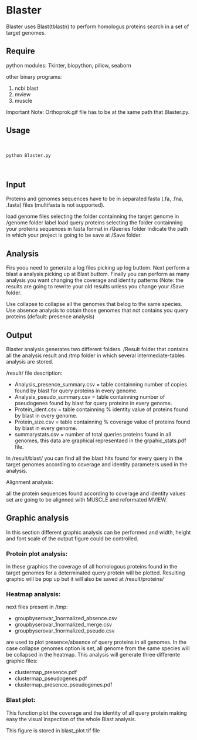 # Blaster

Blaster uses Blast(tblastn) to perform homologus proteins search in a set of target genomes. 

## Require

python modules:
Tkinter, biopython, pillow, seaborn 

other binary programs:
1. ncbi blast
2. mview
3. muscle

Important Note: Orthoprok.gif file has to be at the same path that Blaster.py.

## Usage

<br />

`python Blaster.py`

<br />

## Input

Proteins and genomes sequences have to be in separated fasta (.fa, .fna, .fasta) files (multifasta is not supported).

load genome files selecting the folder containning the target genome in /genome folder label
load query proteins selecting the folder containning your proteins sequences in fasta format in /Queries folder
Indicate the path in which your project is going to be save at /Save folder.

## Analysis

Firs yoou need to generate a log files picking up log buttom. Next perform a blast a analysis picking up at Blast buttom. Finally you can perform as many analysis you want changing the coverage and identity patterns (Note: the results are going to rewrite your old results unless you change your /Save folder.

Use collapse to collapse all the genomes that belog to the same species.
Use absence analysis to obtain those genomes that not contains you query proteins (default: presence analysis)


## Output

Blaster analysis generates two different folders. /Result folder that contains all the analysis result and /tmp folder in which several intermediate-tables analysis are stored.

/result/ file description:

- Analysis_presence_summary.csv = table containning number of copies found by blast for query proteins in every genome.
- Analysis_pseudo_summary.csv = table containning number of pseudogenes found by blast for query proteins in every genome.
- Protein_ident.csv = table containning % identity value of proteins found by blast in every genome.
- Protein_size.csv = table containning % coverage value of proteins found by blast in every genome.
- summarystats.csv = number of total queries proteins found in all genomes, this data are graphical representaed in the grpahic_stats.pdf file.

In /result/blast/ you can find all the blast hits found for every query in the target genomes according to coverage and identity parameters used in the analysis.


Alignment analysis:

all the protein sequences found according to coverage and identity values set are going to be alignned with MUSCLE and reformated MVIEW.


## Graphic analysis


In this section different graphic analysis can be performed and width, height and font scale of the output  figure could be controlled.

### Protein plot analysis:
In these graphics the coverage of all homologous proteins found in the target genomes for a determinated query protein will be plotted. Resulting graphic will be pop up but it will also be saved at /result/proteins/


### Heatmap analysis:

next files present in /tmp:
- groupbyserovar_1normalized_absence.csv
- groupbyserovar_1normalized_merge.csv
- groupbyserovar_1normalized_pseudo.csv

are used to plot presence/absence of query proteins in all genomes. In the case collapse genomes option is set, all genome from the same species will be collapsed in the heatmap.
This analysis will generate three differente graphic files:

- clustermap_presence.pdf
- clustermap_pseudogenes.pdf
- clustermap_presence_pseudogenes.pdf



### Blast plot:

This function plot the coverage and the identity of all query protein making easy the visual inspection of the whole Blast analysis.

This figure is stored in blast_plot.tif file




